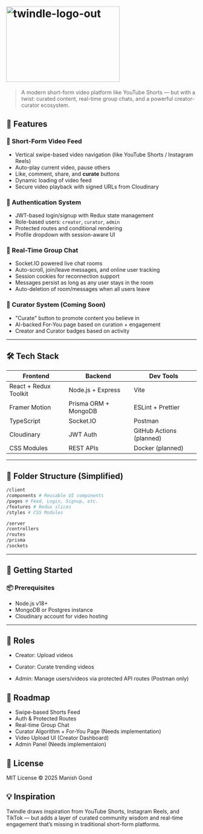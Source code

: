 # <img width="300" height="200" alt="twindle-logo-out" src="https://github.com/user-attachments/assets/d1b38c9e-b9a4-458b-bb5b-5ffc31f25886" />

> A modern short-form video platform like YouTube Shorts — but with a twist: curated content, real-time group chats, and a powerful creator-curator ecosystem.

## 🚀 Features

### 🎥 Short-Form Video Feed
- Vertical swipe-based video navigation (like YouTube Shorts / Instagram Reels)
- Auto-play current video, pause others
- Like, comment, share, and **curate** buttons
- Dynamic loading of video feed
- Secure video playback with signed URLs from Cloudinary

### 👥 Authentication System
- JWT-based login/signup with Redux state management
- Role-based users: `creator`, `curator`, `admin`
- Protected routes and conditional rendering
- Profile dropdown with session-aware UI

### 💬 Real-Time Group Chat
- Socket.IO powered live chat rooms
- Auto-scroll, join/leave messages, and online user tracking
- Session cookies for reconnection support
- Messages persist as long as any user stays in the room
- Auto-deletion of room/messages when all users leave

### 🧠 Curator System (Coming Soon)
- "Curate" button to promote content you believe in
- AI-backed For-You page based on curation + engagement
- Creator and Curator badges based on activity

---

## 🛠️ Tech Stack

| Frontend | Backend | Dev Tools |
|----------|---------|-----------|
| React + Redux Toolkit | Node.js + Express | Vite |
| Framer Motion | Prisma ORM + MongoDB | ESLint + Prettier |
| TypeScript | Socket.IO | Postman |
| Cloudinary | JWT Auth | GitHub Actions (planned) |
| CSS Modules | REST APIs | Docker (planned) |

---

## 📁 Folder Structure (Simplified)
```bash
/client
/components # Reusable UI components
/pages # Feed, Login, Signup, etc.
/features # Redux slices
/styles # CSS Modules

/server
/controllers
/routes
/prisma
/sockets
```

---

## 🧪 Getting Started

### 📦 Prerequisites
- Node.js v18+
- MongoDB or Postgres instance
- Cloudinary account for video hosting

---

## 🔐 Roles
- Creator: Upload videos

- Curator: Curate trending videos

- Admin: Manage users/videos via protected API routes (Postman only)

## 📅 Roadmap
 - Swipe-based Shorts Feed
 - Auth & Protected Routes
 - Real-time Group Chat
 - Curator Algorithm + For-You Page (Needs implementation)
 - Video Upload UI (Creator Dashboard)
 - Admin Panel (Needs implementaion)

## 📄 License
MIT License © 2025 Manish Gond

## 💡 Inspiration
Twindle draws inspiration from YouTube Shorts, Instagram Reels, and TikTok — but adds a layer of curated community wisdom and real-time engagement that’s missing in traditional short-form platforms.
